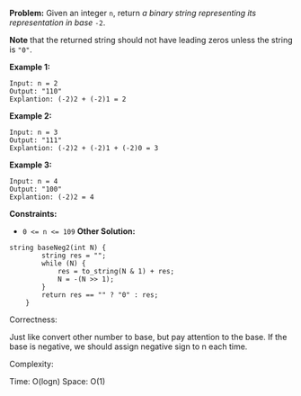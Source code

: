 **Problem:**
Given an integer `n`, return *a binary string representing its representation in base* `-2`.

**Note** that the returned string should not have leading zeros unless the string is `"0"`.

 

**Example 1:**

```
Input: n = 2
Output: "110"
Explantion: (-2)2 + (-2)1 = 2
```

**Example 2:**

```
Input: n = 3
Output: "111"
Explantion: (-2)2 + (-2)1 + (-2)0 = 3
```

**Example 3:**

```
Input: n = 4
Output: "100"
Explantion: (-2)2 = 4
```

 

**Constraints:**

- `0 <= n <= 109`
**Other Solution:**
```
string baseNeg2(int N) {
        string res = "";
        while (N) {
            res = to_string(N & 1) + res;
            N = -(N >> 1);
        }
        return res == "" ? "0" : res;
    }
```
Correctness:

Just like convert other number to base, but pay attention to the base. If the base is negative, we should assign negative sign to n each time.

Complexity:

Time: O(logn)
Space: O(1)
